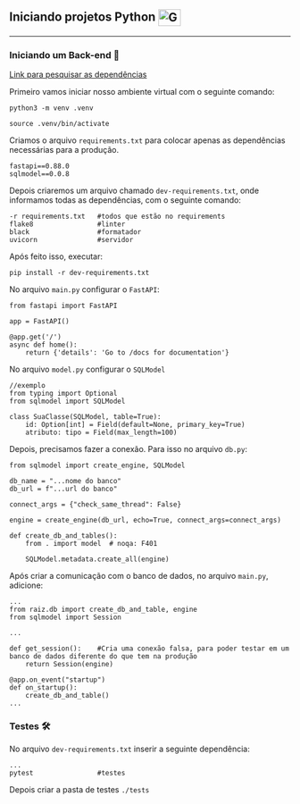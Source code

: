 ## Iniciando projetos Python <img align="center" alt="Gui-Phyton" height="30" width="40" src="https://cdn.jsdelivr.net/gh/devicons/devicon/icons/python/python-original.svg" />

---

### **Iniciando um Back-end 🚀**

[Link para pesquisar as dependências](https://pypi.org/)

Primeiro vamos iniciar nosso ambiente virtual com o seguinte comando:

`python3 -m venv .venv`

`source .venv/bin/activate`

Criamos o arquivo `requirements.txt` para colocar apenas as dependências necessárias para a produção.

```
fastapi==0.88.0
sqlmodel==0.0.8
```

Depois criaremos um arquivo chamado `dev-requirements.txt`, onde informamos todas as dependências, com o seguinte comando:

```
-r requirements.txt   #todos que estão no requirements
flake8                #linter
black                 #formatador
uvicorn               #servidor
```

Após feito isso, executar:

`pip install -r dev-requirements.txt`

No arquivo `main.py` configurar o `FastAPI`:

```
from fastapi import FastAPI

app = FastAPI()

@app.get('/')
async def home():
    return {'details': 'Go to /docs for documentation'}
```

No arquivo `model.py` configurar o `SQLModel`

```
//exemplo
from typing import Optional
from sqlmodel import SQLModel

class SuaClasse(SQLModel, table=True):
    id: Option[int] = Field(default=None, primary_key=True)
    atributo: tipo = Field(max_length=100)
```

Depois, precisamos fazer a conexão. Para isso no arquivo `db.py`:

```
from sqlmodel import create_engine, SQLModel

db_name = "...nome do banco"
db_url = f"...url do banco"

connect_args = {"check_same_thread": False}

engine = create_engine(db_url, echo=True, connect_args=connect_args)

def create_db_and_tables():
    from . import model  # noqa: F401

    SQLModel.metadata.create_all(engine)
```

Após criar a comunicação com o banco de dados, no arquivo `main.py`, adicione:

```
...
from raiz.db import create_db_and_table, engine
from sqlmodel import Session

...

def get_session():    #Cria uma conexão falsa, para poder testar em um banco de dados diferente do que tem na produção
    return Session(engine)

@app.on_event("startup")
def on_startup():
    create_db_and_table()
...
```

### **Testes 🛠**

No arquivo `dev-requirements.txt` inserir a seguinte dependência:

```
...
pytest                #testes
```

Depois criar a pasta de testes `./tests`
